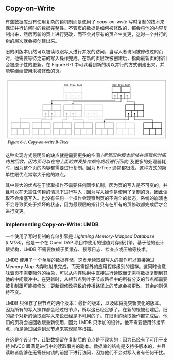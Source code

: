 ## Copy-on-Write

有些数据库没有使用复杂的锁机制而是使用了 *copy-on-write* 写时复制的技术来保证并行访问时的数据完整性。不管页的数据是如何被修改的，都会将他的内容复制出来，然后再新的页上进行更改，而不会对原有的页产生变更，这时一个并行的树的层次就会被创建出来。

旧的树版本仍然可以被读取跟写入进行并发的访问，当写入者访问被修改过的页时，他需要等待之前的写入操作完成。在新的页层次被创建后，指向最新页的指针会被原子性的更新。在 Figure 6-1 中可以看到新的树以并行的方式创建出来，并能够继续使用未被修改的页。

![image-20210316004727198](chapter_6_2_copy_on_write.assets/image-20210316004727198.png)

这种实现方式最明显的缺点就是需要更多的空间 *(尽管旧的版本能够在短暂的时间内被回收，因为页可以在他上面的并发操作都完成后进行回收)* 及更多的处理器耗时，因为整个页的内容都需要进行复制。因为 B-Tree 通常都很浅，这种方式的简单性跟优点常常大于他的缺点。

其中最大的优点在于读取操作不需要任何同步机制，因为页的写入是不可变的，并且可以在无需任何锁的情况下进行写入；因为写入操作是使用了复制的页，因此读取不会堵塞写入。也没有任何一个操作会观察到页的不完全的状态，系统的崩溃也不会导致页处于损坏的状态，因为最顶层的指针只有在所有的页修改都完成后才会进行变更。

### Implementing Copy-on-Write: LMDB

一个使用了写时复制的存储引擎是 *Lightning Memory-Mapped Database (LMDB)*，他是一个在 OpenLDAP 项目中使用的键值对存储引擎，基于他的设计跟架构，LMDB 不需要依赖于页缓存、预写日志、检查点或压缩等技术。

LMDB 使用了一个单层的数据存储，这表示读取跟写入的操作可以直接通过 *Memory Map* 内存映射来完成，而无需额外的应用程序级别的缓存。这同时也意味着页不需要额外的抽象，可以从内存映射中直接进行读取而无需将数据复制到其他的中间缓冲中。在更新时，从根节点到叶子节点路径中的所有分支的节点都需要被复制跟可能被修改：更新跟修改导致的传播路径上的节点会被更改，其余的则保持不变。

LMDB 只保存了根节点的两个版本：最新的版本，以及即将提交新变化的版本。因为所有的写入操作都会经过根节点，所以这已经足够了。在新的根被创建后，旧的那个对新的读取跟写入来说已经是不可用的了。在旧树的读取操作都完成后，他们的页将会被回收跟重新使用，因为 LMDB 只添加的设计，他不需要使用邻接节点，而是通过回溯到父节点来实现顺序扫描。

在这是个设计中，让脏数据留在复制后的节点是不现实的：因为已经有了可用于支持 MVCC 跟满足进行中的读取事务的副本。数据库的结构是支持多版本的，并且读取者能够在无需任何锁的前提下进行访问，因为他们不会对写入者有任何干扰。
